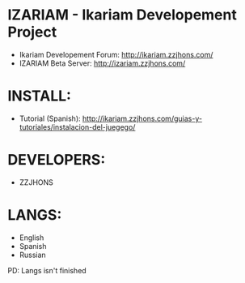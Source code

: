IZARIAM - Ikariam Developement Project
======================================

* Ikariam Developement Forum: http://ikariam.zzjhons.com/
* IZARIAM Beta Server: http://izariam.zzjhons.com/

INSTALL:
========

* Tutorial (Spanish): http://ikariam.zzjhons.com/guias-y-tutoriales/instalacion-del-juegego/

DEVELOPERS:
===========

* ZZJHONS

LANGS:
======

* English
* Spanish
* Russian

PD: Langs isn't finished